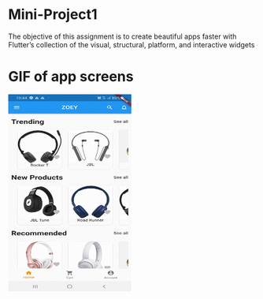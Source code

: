 # Mini-Project1
The objective of this assignment is to create beautiful apps faster with Flutter’s collection of the visual, structural, platform, and interactive widgets

# GIF of app screens

<img src="screens.gif" width="250" height="400"/>

